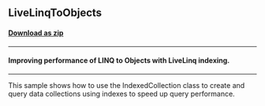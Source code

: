 ## LiveLinqToObjects
#### [Download as zip](https://grapecity.github.io/DownGit/#/home?url=https://github.com/GrapeCity/ComponentOne-WPF-Samples/tree/master/NET_462/DataSource/CS/LiveLinq/HowTo/Indexing/LiveLinqToObjects)
____
#### Improving performance of LINQ to Objects with LiveLinq indexing.
____
This sample shows how to use the IndexedCollection class to create and
query data collections using indexes to speed up query performance.


